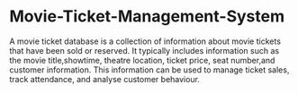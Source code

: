 # Movie-Ticket-Management-System
A movie ticket database is a collection of information about movie tickets that have been sold or reserved. It typically includes information such as the movie title,showtime, theatre location, ticket price, seat number,and customer information. This information can be used to manage ticket sales, track attendance, and analyse customer behaviour.

